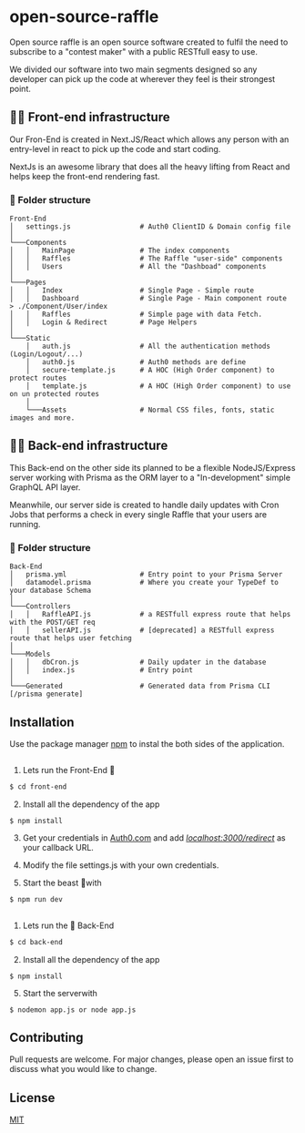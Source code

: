 # open-source-raffle
Open source raffle is an open source software created to fulfil the need to subscribe to a "contest maker" with a public RESTfull easy to use.

We divided our software into two main segments designed so any developer can pick up the code at wherever they feel is their strongest point.

## 👷‍♂️ Front-end infrastructure 
Our Fron-End is created in Next.JS/React which allows any person with an entry-level in react to pick up the code and start coding. 


NextJs is an awesome library that does all the heavy lifting from React and helps keep the front-end rendering fast.

### 📁 Folder structure  
```
Front-End 
│   settings.js                 # Auth0 ClientID & Domain config file
│
└───Components
│   │   MainPage                # The index components 
│   │   Raffles                 # The Raffle "user-side" components
│   │   Users                   # All the "Dashboad" components 
│ 
└───Pages
│   │   Index                   # Single Page - Simple route 
│   │   Dashboard               # Single Page - Main component route  > ./Component/User/index
│   │   Raffles                 # Simple page with data Fetch.
│   │   Login & Redirect        # Page Helpers 
│   
└───Static
    │   auth.js                 # All the authentication methods (Login/Logout/...) 
    │   auth0.js                # Auth0 methods are define
    │   secure-template.js      # A HOC (High Order component) to protect routes
    │   template.js             # A HOC (High Order component) to use on un protected routes
    │ 
    └───Assets                  # Normal CSS files, fonts, static images and more.
```

## 👷‍♂️ Back-end infrastructure 
This Back-end on the other side its planned to be a flexible NodeJS/Express server working with Prisma as the ORM layer to a "In-development" simple GraphQL API layer.

Meanwhile, our server side is created to handle daily updates with Cron Jobs that performs a check in every single Raffle that your users are running.

### 📁 Folder structure  
```
Back-End 
│   prisma.yml                  # Entry point to your Prisma Server
│   datamodel.prisma            # Where you create your TypeDef to your database Schema
│
└───Controllers
│   │   RaffleAPI.js            # a RESTfull express route that helps with the POST/GET req
│   │   sellerAPI.js            # [deprecated] a RESTfull express route that helps user fetching
│ 
└───Models
│   │   dbCron.js               # Daily updater in the database
│   │   index.js                # Entry point
│   
└───Generated                   # Generated data from Prisma CLI [/prisma generate]
```

## Installation

Use the package manager [npm](https://www.npmjs.com/) to instal the both sides of the application.

##
1. Lets run the Front-End 🤟  
```bash
$ cd front-end
```
2. Install all the dependency of the app
```node
$ npm install
```
3. Get your credentials in [Auth0.com](https://auth0.com) and add *[localhost:3000/redirect](localhost:3000/redirect)* as your callback URL.

4. Modify the file settings.js with your own credentials.

5. Start the beast 🐻with
```node
$ npm run dev
```
##
1. Lets run the 🚀 Back-End   
```bash
$ cd back-end
```
2. Install all the dependency of the app
```node
$ npm install
```

5. Start the serverwith
```node
$ nodemon app.js or node app.js
```



## Contributing
Pull requests are welcome. For major changes, please open an issue first to discuss what you would like to change.


## License
[MIT](https://choosealicense.com/licenses/mit/)